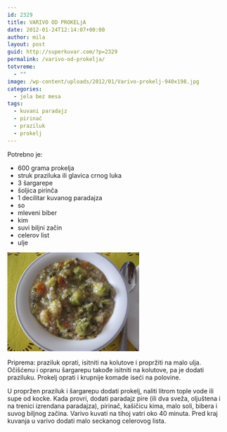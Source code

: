 ```yaml
---
id: 2329
title: VARIVO OD PROKELjA
date: 2012-01-24T12:14:07+00:00
author: mila
layout: post
guid: http://superkuvar.com/?p=2329
permalink: /varivo-od-prokelja/
totvreme:
  - ""
image: /wp-content/uploads/2012/01/Varivo-prokelj-940x198.jpg
categories:
  - jela bez mesa
tags:
  - kuvani paradajz
  - pirinač
  - praziluk
  - prokelj
---
```

Potrebno je:

  * 600 grama prokelja
  * struk praziluka ili glavica crnog luka
  * 3 šargarepe
  * šoljica pirinča
  * 1 decilitar kuvanog paradajza
  * so
  * mleveni biber
  * kim
  * suvi biljni začin
  * celerov list
  * ulje

<img class="alignnone size-medium wp-image-2446" title="Varivo prokelj" src="/wp-content/uploads/2012/01/Varivo-prokelj-300x225.jpg" alt="" width="300" height="225" /> 

Priprema: praziluk oprati, isitniti na kolutove i propržiti na malo ulja. Očišćenu i opranu šargarepu takođe isitniti na kolutove, pa je dodati praziluku. Prokelj oprati i krupnije komade iseći na polovine.

U propržen praziluk i šargarepu dodati prokelj, naliti litrom tople vode ili supe od kocke. Kada provri, dodati paradajz pire (ili dva sveža, oljuštena i na trenici izrendana paradajza), pirinač, kašičicu kima, malo soli, bibera i suvog biljnog začina. Varivo kuvati na tihoj vatri oko 40 minuta. Pred kraj kuvanja u varivo dodati malo seckanog celerovog lista.